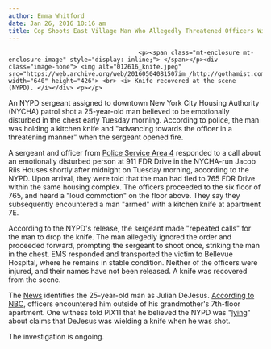 ```yaml
---
author: Emma Whitford
date: Jan 26, 2016 10:16 am
title: Cop Shoots East Village Man Who Allegedly Threatened Officers With Knife
---
```


	
										<p><span class="mt-enclosure mt-enclosure-image" style="display: inline;"> </span></p><div class="image-none"> <img alt="012616_knife.jpeg" src="https://web.archive.org/web/20160504081507im_/http://gothamist.com/attachments/nyc_ewhitford/012616_knife.jpeg" width="640" height="426"> <br> <i> Knife recovered at the scene (NYPD). </i></div> <p></p>

<p>An NYPD sergeant assigned to downtown New York City Housing Authority (NYCHA) patrol shot a 25-year-old man believed to be emotionally disturbed in the chest early Tuesday morning. According to police, the man was holding a kitchen knife and &quot;advancing towards the officer in a threatening manner&quot; when the sergeant opened fire.  </p>

<p>A sergeant and officer from <a href="https://web.archive.org/web/20160504081507/http://www.nyc.gov/html/nypd/html/housing_bureau/psa4.shtml">Police Service Area 4</a> responded to a call about an emotionally disturbed person at 911 FDR Drive in the NYCHA-run Jacob Riis Houses shortly after midnight on Tuesday morning, according to the NYPD. Upon arrival, they were told that the man had fled to 765 FDR Drive within the same housing complex. The officers proceeded to the six floor of 765, and heard a &quot;loud commotion&quot; on the floor above. They say they subsequently encountered a man &quot;armed&quot; with a kitchen knife at apartment 7E. </p>

<p>According to the NYPD&apos;s release, the sergeant made &quot;repeated calls&quot; for the man to drop the knife. The man allegedly ignored the order and proceeded forward, prompting the sergeant to shoot once, striking the man in the chest. EMS responded and transported the victim to Bellevue Hospital, where he remains in stable condition. Neither of the officers were injured, and their names have not been released. A knife was recovered from the scene. </p>

<p>The <a href="https://web.archive.org/web/20160504081507/http://www.nydailynews.com/new-york/man-shot-nypd-east-side-housing-complex-article-1.2509504">News</a> identifies the 25-year-old man as Julian DeJesus. <a href="https://web.archive.org/web/20160504081507/http://www.nbcnewyork.com/news/local/NYC-Officer-Involved-Shooting-East-Village-FDR-Drive-Man-Shot-NYPD-366515601.html">According to NBC</a>, officers encountered him outside of his grandmother&apos;s 7th-floor apartment. One witness told PIX11 that he believed the NYPD was &quot;<a href="https://web.archive.org/web/20160504081507/http://pix11.com/2016/01/26/1-wounded-in-police-involved-shooting-on-lower-east-side/">lying</a>&quot; about claims that DeJesus was wielding a knife when he was shot. </p>

<p>The investigation is ongoing. </p>					
										
									
				